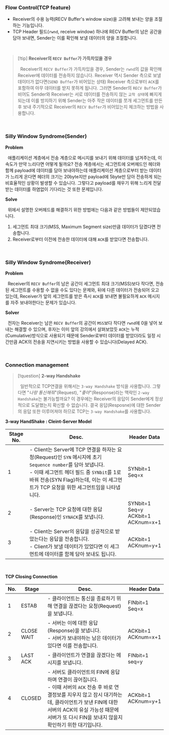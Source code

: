 ### Flow Control(TCP feature)

- Receiver의 수용 능력(RECV Buffer's window size)을 고려해 보내는 양을 조절하는 기능입니다.
- TCP Header 필드(`rwnd`, receive window) 하나에 RECV Buffer의 남은 공간을 담아 보내면, Sender는 이를 확인해 보낼 데이터의 양을 조절합니다.

<br>

> [!tip] **Receiver의 `RECV Buffer`가 가득차있을 경우**
>
> &nbsp;&nbsp;Receiver의 `RECV Buffer`가 가득차있을 경우, Sender는 `rwnd`의 값을 확인해 Receiver에 데이터를 전송하지 않습니다. Receiver 역시 Sender 측으로 보낼 데이터가 없다면(`SEND Buffer`가 비어있는 상태) Receiver 측으로부터 `ACK`를 포함하여 아무 데이터를 받지 못하게 됩니다. 그러면 Sender의 `RECV Buffer`가 비어도 Sender와 Receiver는 서로 데이터를 전송하지 않는 `교착 상태`에 빠지게 되는데 이를 방지하기 위해 Sender는 아주 작은 데이터를 쪼개 세그먼트를 만든 후 보내 주기적으로 Receiver의 `RECV Buffer`가 비어있는지 체크하는 방법을 사용합니다.

<br>

### Silly Window Syndrome(Sender)

**Problem**

&nbsp;&nbsp;애플리케이션 계층에서 전송 계층으로 메시지를 보내기 위해 데이터를 넘겨주는데, 이 속도가 만약 느리다면 어떻게 될까요? 전송 계층에서는 세그먼트에 오버헤드인 헤더와 함께 payload에 데이터를 담아 보내야하는데 애플리케이션 계층으로부터 받는 데이터가 느리게 온다면 헤더의 크기는 20byte지만 payload에 5byte만 담아 전송하게 되는 비효율적인 상황이 발생할 수 있습니다. 그렇다고 payload를 채우기 위해 느리게 전달받는 데이터를 하염없이 기다리는 것 또한 문제입니다.

**Solve**

&nbsp;&nbsp;위에서 설명한 오버헤드를 해결하기 위한 방법에는 다음과 같은 방법들이 제안되었습니다.

1. 세그먼트 최대 크기(MSS, Maximum Segment size)만큼 데이터가 담겼다면 전송합니다.
2. Receiver로부터 이전에 전송한 데이터에 대해 `ACK`를 받았다면 전송합니다.

<br>

### Silly Window Syndrome(Receiver)

**Problem**

&nbsp;&nbsp;Receiver의 `RECV Buffer`의 남은 공간이 세그먼트 최대 크기(MSS)보다 작다면, 전송된 세그먼트를 수용할 수 없을 수도 있다는 문제와, 뒤에 다른 데이터가 전송되어 오고 있는데, Receiver가 앞의 세그먼트를 받은 즉시 `ACK`를 보내면 불필요하게 `ACK` 메시지를 자주 보내야한다는 문제가 있습니다.

**Solver**

&nbsp;&nbsp;전자는 Receiver는 남은 `RECV Buffer`의 공간이 `MSS`보다 작다면 `rwnd`에 0을 넣어 보내는 해결할 수 있으며, 후자는 이미 앞의 강의에서 살펴보았듯 `ACK`는 누적(Cumulative)방식으로 사용되기 때문에 Sender로부터 데이터를 받았더라도 일정 시간만큼 ACK의 전송을 지연시키는 방법을 사용할 수 있습니다(Delayed ACK).

<br>

### Connection management

> [!question] **2-way Handshake**
>
> &nbsp;&nbsp;일반적으로 TCP연결을 위해서는 `3-way Handshake` 방식을 사용합니다. 그렇다면 "_나랑 통신해줘_"(Request), "_좋아_"(Response)라는 맥락인 `2-way Handshake`는 불가능할까요? 이 경우에는 Receiver의 응답이 Sender에게 정상적으로 도달했는지 확신할 수 없습니다. 결국 응답(Resposne)에 대한 Sender의 응답 또한 이루어져야 하므로 TCP는 `3-way Handshake`를 사용합니다.

**3-way HandShake : Cleint-Server Model**

| Stage No. | Desc.                                                                                                                                                                                                                                                | Header Data                                       |
| --------- | ---------------------------------------------------------------------------------------------------------------------------------------------------------------------------------------------------------------------------------------------------- | ------------------------------------------------- |
| 1         | - Client는 Server에 TCP 연결을 하자는 요청(Request)인 `SYN` 메시지에 초기 `Sequence number`를 담아 보냅니다. <br> - 이때 세그먼트 헤더 필드 중 `SYNbit`를 1로 바꿔 전송(SYN Flag)하는데, 이는 이 세그먼트가 TCP 요청을 위한 세그먼트임을 나타냅니다. | SYNbit=1 <br> Seq=x                               |
| 2         | - Server는 TCP 요청에 대한 응답(Response)인 `SYNACK`를 보냅니다.                                                                                                                                                                                     | SYNbit=1 <br> Seq=y <br> ACKbit=1 <br> ACKnum=x+1 |
| 3         | - Client는 Server의 응답을 성공적으로 받았는다는 응답을 전송합니다. <br> - Client가 보낼 데이터가 있었다면 이 세그먼트에 데이터를 함께 담아 보내도 됩니다.                                                                                           | ACKbit=1 <br> ACKnum=y+1                          |

<br>

**TCP Closing Connection**

| No. | Stage      | Desc.                                                                                                                                                           | Header Data              |
| --- | ---------- | --------------------------------------------------------------------------------------------------------------------------------------------------------------- | ------------------------ |
| 1   | ESTAB      | - 클라이언트는 통신을 종료하기 위해 연결을 끊겠다는 요청(Request)을 보냅니다.                                                                                                                | FINbit=1 <br> Seq=x      |
| 2   | CLOSE WAIT | - 서버는 이에 대한 응답(Response)을 보냅니다. <br> - 서버가 보내야하는 남은 데이터가 있다면 이를 전송합니다.                                                                                          | ACKbit=1 <br> ACKnum=x+1 |
| 3   | LAST ACK   | - 클라이언트가 연결을 끊겠다는 메시지를 보냅니다.                                                                                                                                    | FINbit=1 <br> seq=y      |
| 4   | CLOSED     | - 서버도 클라이언트의 FIN에 응답하며 연결이 끊어집니다. <br> - 이때 서버의 `ACK` 전송 후 바로 연결정보를 지우지 않고 잠시 대기하는데, 클라이언트가 보낸 FIN에 대한 서버의 ACK의 유실 가능성 때문에 서버가 또 다시 FIN을 보내지 않을지 확인하기 위한 대기입니다. | ACKbit=1 <br> ACKnum=y+1 |

